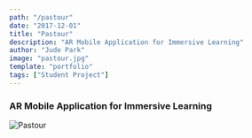 ```yaml
---
path: "/pastour"
date: "2017-12-01"
title: "Pastour"
description: "AR Mobile Application for Immersive Learning"
author: "Jude Park"
image: "pastour.jpg"
template: "portfolio"
tags: ["Student Project"]
---
```

### AR Mobile Application for Immersive Learning
<!-- end -->

![Pastour](https://66.media.tumblr.com/851b295fb6ec6a56174f68f327490570/tumblr_po7ue5egXI1taz7avo1_1280.png "Pastour Poster")

<br/>
<br/>
